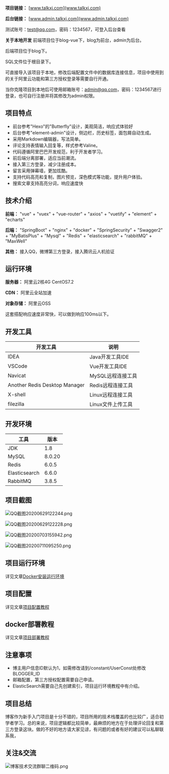 **项目链接：** [www.talkxj.com](www.talkxj.com)

**后台链接：** [www.admin.talkxj.com](www.admin.talkxj.com)

测试账号：test@qq.com，密码：1234567，可登入后台查看

**关于本地开发**
前端项目位于blog-vue下，blog为前台，admin为后台。

后端项目位于blog下。

SQL文件位于根目录下。

可直接导入该项目于本地，修改后端配置文件中的数据库连接信息，项目中使用到的关于阿里云功能和第三方授权登录等需要自行开通。

当你克隆项目到本地后可使用邮箱账号：admin@qq.com，密码：1234567进行登录，也可自行注册并将其修改为admin权限。

## 项目特点
- 前台参考"Hexo"的"Butterfly"设计，美观简洁，响应式体验好
- 后台参考"element-admin"设计，侧边栏，历史标签，面包屑自动生成。
- 采用Markdown编辑器，写法简单。
- 评论支持表情输入回复等，样式参考Valine。
- 代码遵循阿里巴巴开发规范，利于开发者学习。
- 前后端分离部署，适应当前潮流。
- 接入第三方登录，减少注册成本。
- 留言采用弹幕墙，更加炫酷。
- 支持代码高亮和复制，图片预览，深色模式等功能，提升用户体验。
- 搜索文章支持高亮分词，响应速度快

## 技术介绍
**前端：** "vue" + "vuex" + "vue-router" + "axios" + "vuetify" + "element" + "echarts"

**后端：** "SpringBoot" + "nginx" + "docker" + "SpringSecurity" + "Swagger2" + "MyBatisPlus" + "Mysql" + "Redis" + "elasticsearch" + "rabbitMQ" + "MaxWell"

**其他：** 接入QQ，微博第三方登录，接入腾讯云人机验证

## 运行环境
**服务器：** 阿里云2核4G CentOS7.2

**CDN：** 阿里云全站加速

**对象存储：** 阿里云OSS

这套搭配响应速度非常快，可以做到响应100ms以下。

## 开发工具
|开发工具|说明|
|-|-|
|IDEA|Java开发工具IDE|
|VSCode|Vue开发工具IDE|
|Navicat|MySQL远程连接工具|
|Another Redis Desktop Manager|Redis远程连接工具|
|X-shell|Linux远程连接工具|
|filezilla|Linux文件上传工具|

## 开发环境
|工具|版本|
|-|-|
|JDK|1.8|
|MySQL|8.0.20|
|Redis|6.0.5|
|Elasticsearch|6.6.0|
|RabbitMQ|3.8.5|

## 项目截图
![QQ截图20200629122244.png](https://www.static.talkxj.com/articles/1593404582248.png)

![QQ截图20200629122228.png](https://www.static.talkxj.com/articles/1593404582352.png)

![QQ截图20200703155942.png](https://www.static.talkxj.com/articles/1593763327991.png)

![QQ截图20200711095250.png](https://www.static.talkxj.com/articles/1594432395374.png)

## 项目运行环境
详见文章[Docker安装运行环境](https://www.talkxj.com/articles/13)

## 项目配置
详见文章[项目配置教程](https://www.talkxj.com/articles/13)

## docker部署教程
详见文章[项目部署教程](https://www.talkxj.com/articles/13)

## 注意事项
- 博主用户信息ID默认为1，如需修改请到/constant/UserConst处修改BLOGGER_ID
- 邮箱配置，第三方授权配置需要自己申请。
- ElasticSearch需要自己先创建索引，项目运行环境教程中有介绍。

## 项目总结
博客作为新手入门项目是十分不错的，项目所用的技术栈覆盖的也比较广，适合初学者学习。总的来说，项目逻辑都比较简单，最麻烦的地方在于处理评论回复和第三方登录这块。做的不好的地方请大家见谅，有问题的或者有好的建议可以私聊联系我，

## 关注&交流
![博客技术交流群聊二维码.png](https://www.static.talkxj.com/articles/1594437310326.png)





